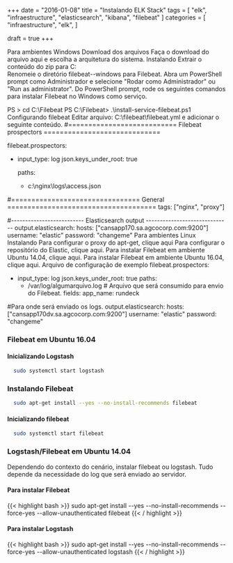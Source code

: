 +++
date = "2016-01-08"
title = "Instalando ELK Stack"
tags = [ "elk", "infraestructure", "elasticsearch", "kibana", "filebeat" ]
categories = [
  "infraestructure",
  "elk",
]

draft = true
+++

Para ambientes Windows
Download dos arquivos
Faça o download do arquivo aqui e escolha a arquitetura do sistema.
Instalando
Extrair o conteúdo do zip  para C:\
Renomeie o diretório filebeat-<version>-windows para Filebeat.
Abra um PowerShell prompt como Administrador e selecione "Rodar como Administrador" ou "Run as administrator".
Do PowerShell prompt, rode os seguintes comandos para instalar Filebeat no Windows como serviço.

PS > cd C:\Filebeat
PS C:\Filebeat> .\install-service-filebeat.ps1
Configurando filebeat
Editar arquivo: C:\filebeat\filebeat.yml e adicionar o seguinte conteúdo.
#=========================== Filebeat prospectors =============================

filebeat.prospectors:

- input_type: log
  json.keys_under_root: true

  paths:
    - c:\nginx\logs\access.json

#================================ General =====================================
tags: ["nginx", "proxy"]

#-------------------------- Elasticsearch output ------------------------------
output.elasticsearch:
  hosts: ["cansapp170.sa.agcocorp.com:9200"]
  username: "elastic"
  password: "changeme"
Para ambientes Linux
Instalando
Para configurar o proxy do apt-get, clique aqui
Para configurar o repositório do Elastic, clique aqui.
Para instalar Filebeat em ambiente Ubuntu 14.04, clique aqui.
Para instalar Filebeat em ambiente Ubuntu 16.04, clique aqui.
Arquivo de configuração de exemplo
filebeat.prospectors:
- input_type: log
  json.keys_under_root: true
  paths:
    - /var/log/algumarquivo.log # Arquivo que será consumido para envio do Filebeat.
  fields:
    app_name: rundeck

#Para onde será enviado os logs.
output.elasticsearch:
  hosts: ["cansapp170dv.sa.agcocorp.com:9200"]
  username: "elastic"
  password: "changeme"

  ### Filebeat em Ubuntu 16.04

  #### Inicializando Logstash
```bash
  sudo systemctl start logstash
```

  ### Instalando Filebeat
```bash
  sudo apt-get install --yes --no-install-recommends filebeat
```

  #### Inicializando filebeat
```bash
  sudo systemctl start filebeat
```


### Logstash/Filebeat em Ubuntu 14.04
Dependendo do contexto do cenário, instalar filebeat ou logstash. Tudo depende da necessidade do log que será enviado ao servidor.

#### Para instalar Filebeat
{{< highlight bash >}}
sudo apt-get install --yes --no-install-recommends --force-yes --allow-unauthenticated filebeat
{{< / highlight >}}

#### Para instalar Logstash
{{< highlight bash >}}
sudo apt-get install --yes --no-install-recommends --force-yes --allow-unauthenticated logstash
{{< / highlight >}}
